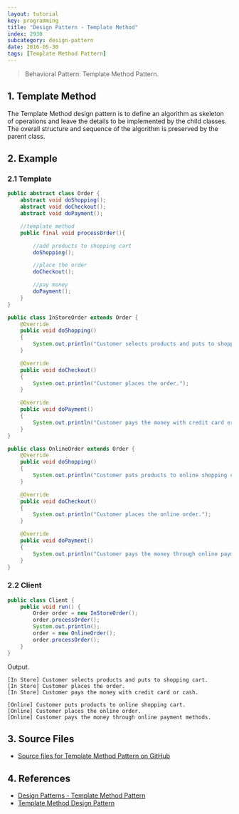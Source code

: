 ```yaml
---
layout: tutorial
key: programming
title: "Design Pattern - Template Method"
index: 2930
subcategory: design-pattern
date: 2016-05-30
tags: [Template Method Pattern]
---
```


> Behavioral Pattern: Template Method Pattern.

## 1. Template Method
The Template Method design pattern is to define an algorithm as skeleton of operations and leave the details to be implemented by the child classes. The overall structure and sequence of the algorithm is preserved by the parent class.

## 2. Example
### 2.1 Template
```java
public abstract class Order {
    abstract void doShopping();
    abstract void doCheckout();
    abstract void doPayment();

    //template method
    public final void processOrder(){

        //add products to shopping cart
        doShopping();

        //place the order
        doCheckout();

        //pay money
        doPayment();
    }
}

public class InStoreOrder extends Order {
    @Override
    public void doShopping()
    {
        System.out.println("Customer selects products and puts to shopping cart.");
    }

    @Override
    public void doCheckout()
    {
        System.out.println("Customer places the order.");
    }

    @Override
    public void doPayment()
    {
        System.out.println("Customer pays the money with credit card or cash.");
    }
}

public class OnlineOrder extends Order {
    @Override
    public void doShopping()
    {
        System.out.println("Customer puts products to online shopping cart.");
    }

    @Override
    public void doCheckout()
    {
        System.out.println("Customer places the online order.");
    }

    @Override
    public void doPayment()
    {
        System.out.println("Customer pays the money through online payment methods.");
    }
}
```
### 2.2 Client
```java
public class Client {
    public void run() {
        Order order = new InStoreOrder();
        order.processOrder();
        System.out.println();
        order = new OnlineOrder();
        order.processOrder();
    }
}
```
Output.
```raw
[In Store] Customer selects products and puts to shopping cart.
[In Store] Customer places the order.
[In Store] Customer pays the money with credit card or cash.

[Online] Customer puts products to online shopping cart.
[Online] Customer places the online order.
[Online] Customer pays the money through online payment methods.
```

## 3. Source Files
* [Source files for Template Method Pattern on GitHub](https://github.com/jojozhuang/design-patterns-java/tree/master/design-pattern-templatemethod)

## 4. References
* [Design Patterns - Template Method Pattern](https://www.tutorialspoint.com/design_pattern/template_pattern.htm)
* [Template Method Design Pattern](https://www.geeksforgeeks.org/template-method-design-pattern/)
